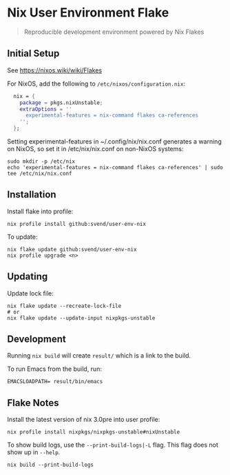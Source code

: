 # Nix User Environment Flake

> Reproducible development environment powered by Nix Flakes

## Initial Setup

See  https://nixos.wiki/wiki/Flakes

For NixOS, add the following to `/etc/nixos/configuration.nix`:

``` nix
  nix = {
    package = pkgs.nixUnstable;
    extraOptions = ''
      experimental-features = nix-command flakes ca-references
    '';
  };
```

Setting experimental-features in ~/.config/nix/nix.conf generates a warning on
NixOS, so set it in /etc/nix/nix.conf on non-NixOS systems:

``` shell
sudo mkdir -p /etc/nix
echo 'experimental-features = nix-command flakes ca-references' | sudo tee /etc/nix/nix.conf
```

## Installation

Install flake into profile:

``` shell
nix profile install github:svend/user-env-nix
```

To update:

``` shell
nix flake update github:svend/user-env-nix
nix profile upgrade <n>
```

## Updating

Update lock file:

``` shell
nix flake update --recreate-lock-file
# or
nix flake update --update-input nixpkgs-unstable
```

## Development

Running `nix build` will create `result/` which is a link to the build.

To run Emacs from the build, run:

``` shell
EMACSLOADPATH= result/bin/emacs
```

## Flake Notes

Install the latest version of nix 3.0pre into user profile:

``` shell
nix profile install nixpkgs/nixpkgs-unstable#nixUnstable
```

To show build logs, use the `--print-build-logs|-L` flag. This flag does not
show up in `--help`.

``` shell
nix build --print-build-logs
```

